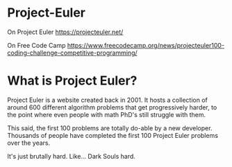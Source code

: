 # Project-Euler

On Project Euler
https://projecteuler.net/

On Free Code Camp
https://www.freecodecamp.org/news/projecteuler100-coding-challenge-competitive-programming/

# What is Project Euler?

Project Euler is a website created back in 2001. It hosts a collection of around 600 different algorithm problems that get progressively harder, to the point where even people with math PhD's still struggle with them.

This said, the first 100 problems are totally do-able by a new developer. Thousands of people have completed the first 100 Project Euler problems over the years.

It's just brutally hard. Like... Dark Souls hard.
